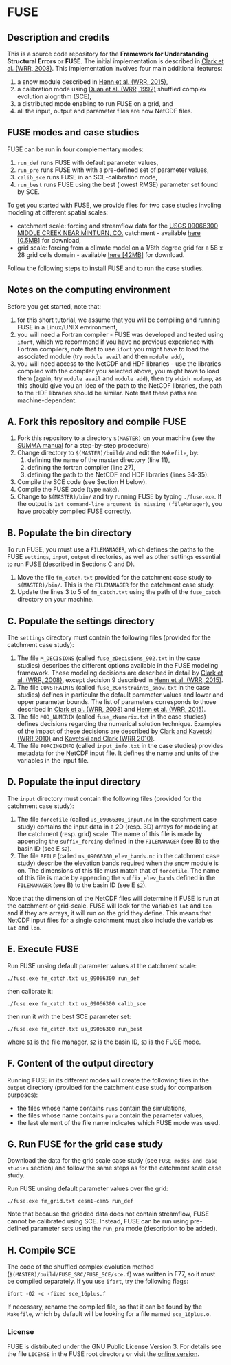 # FUSE

## Description and credits

This is a source code repository for the **Framework for Understanding Structural Errors** or **FUSE**. The initial implementation is described in [Clark et al. (WRR, 2008)](http://dx.doi.org/10.1029/2007WR006735). This implementation involves four main additional features:

1. a snow module described in [Henn et al. (WRR, 2015)](http://dx.doi.org/10.1002/2014WR016736),
2. a calibration mode using [Duan et al. (WRR, 1992)](http://dx.doi.org/10.1029/91WR02985) shuffled complex evolution alogrithm (SCE),
3. a distributed mode enabling to run FUSE on a grid, and
4. all the input, output and parameter files are now NetCDF files.

## FUSE modes and case studies

FUSE can be run in four complementary modes:

1. `run_def` runs FUSE with default parameter values,
2. `run_pre` runs FUSE with with a pre-defined set of parameter values,
3. `calib_sce` runs FUSE in an SCE-calibration mode,
4. `run_best` runs FUSE using the best (lowest RMSE) parameter set found by SCE.

To get you started with FUSE, we provide files for two case studies involing modeling at different spatial scales:

* catchment scale: forcing and streamflow data for the [USGS 09066300 MIDDLE CREEK NEAR MINTURN, CO.](https://waterdata.usgs.gov/nwis/inventory/?site_no=09066300&agency_cd=USGS&) catchment - available [here [0.5MB]](
https://dl.dropboxusercontent.com/s/f6omcgz8hsirlr0/fuse_catch.zip?dl=0) for download,  
* grid scale: forcing from a climate model on a 1/8th degree grid for a 58 x 28 grid cells domain - available [here [42MB]](
https://dl.dropboxusercontent.com/s/g5193e0n01ao33d/fuse_grid.zip?dl=0) for download.

Follow the following steps to install FUSE and to run the case studies.

## Notes on the computing environment

Before you get started, note that:
1. for this short tutorial, we assume that you will be compiling and running FUSE in a Linux/UNIX environment, 
2. you will need a Fortran compiler - FUSE was developed and tested using `ifort`, which we recommend if you have no previous experience with Fortran compilers, note that to use `ifort` you might have to load the associated module (try `module avail` and then `module add`),
3. you will need access to the NetCDF and HDF libraries - use the libraries compiled with the compiler you selected above, you might have to load them (again, try `module avail` and `module add`), then try `which ncdump`, as this should give you an idea of the path to the NetCDF libraries, the path to the HDF libraries should be similar. Note that these paths are machine-dependent.

## A. Fork this repository and compile FUSE
1. Fork this repository to a directory `$(MASTER)` on your machine (see the [SUMMA manual](http://summa.readthedocs.io/en/latest/development/SUMMA_and_git/) for a step-by-step procedure)
1. Change directory to `$(MASTER)/build/` and edit the `Makefile`, by:
   1. defining the name of the master directory (line 11),
   2. defining the fortran compiler (line 27), 
   3. defining the path to the NetCDF and HDF libraries (lines 34-35).
 1. Compile the SCE code (see Section H below).
 1. Compile the FUSE code (type `make`).
 1. Change to `$(MASTER)/bin/` and try running FUSE by typing `./fuse.exe`. If the output is `1st command-line argument is missing (fileManager)`, you have probably compiled FUSE correctly. 
 
## B. Populate the bin directory
To run FUSE, you must use a `FILEMANAGER`, which defines the paths to the FUSE `settings`, `input`, `output` directories, as well as other settings essential to run FUSE (described in Sections C and D). 
1. Move the file `fm_catch.txt` provided for the catchment case study to `$(MASTER)/bin/`. This is the `FILEMANAGER` for the catchment case study.
1. Update the lines 3 to 5 of `fm_catch.txt` using the path of the `fuse_catch` directory on your machine.
   
## C. Populate the settings directory
The `settings` directory must contain the following files (provided for the catchment case study):

   1. The file `M_DECISIONS` (called `fuse_zDecisions_902.txt` in the case studies) describes the different options available in the FUSE modeling framework. These modeling decisions are described in detail by [Clark et al. (WRR, 2008)](http://dx.doi.org/10.1029/2007WR006735), except decision 9 described in [Henn et al. (WRR, 2015)](http://dx.doi.org/10.1002/2014WR016736).
   2. The file `CONSTRAINTS` (called `fuse_zConstraints_snow.txt` in the case studies) defines in particular the default parameter values and lower and upper parameter bounds. The list of parameters corresponds to those described in [Clark et al. (WRR, 2008)](http://dx.doi.org/10.1029/2007WR006735) and [Henn et al. (WRR, 2015)](http://dx.doi.org/10.1002/2014WR016736). 
   3. The file `MOD_NUMERIX` (called `fuse_zNumerix.txt` in the case studies) defines decisions regarding the numerical solution technique. Examples of the impact of these decisions are described by [Clark and Kavetski (WRR 2010)](http://dx.doi.org/10.1029/2009WR008894) and [Kavetski and Clark (WRR 2010)](http://dx.doi.org/10.1029/2009WR008896).
   4. The file `FORCINGINFO` (called `input_info.txt` in the case studies) provides metadata for the NetCDF input file. It defines the name and units of the variables in the input file.

## D. Populate the input directory
The `input` directory must contain the following files (provided for the catchment case study):

   1. The file `forcefile` (called `us_09066300_input.nc` in the catchment case study) contains the input data in a 2D (resp. 3D) arrays for modeling at the catchment (resp. grid) scale. The name of this file is made by appending the `suffix_forcing` defined in the `FILEMANAGER` (see B) to the basin ID (see E `$2`).
   2. The file `BFILE` (called `us_09066300_elev_bands.nc` in the catchment case study) describe the elevation bands required when the snow module is on. The dimensions of this file must match that of `forcefile`. The name of this file is made by appending the `suffix_elev_bands` defined in the `FILEMANAGER` (see B) to the basin ID (see E `$2`).
   
Note that the dimension of the NetCDF files will determine if FUSE is run at the catchment or grid-scale. FUSE will look for the variables `lat` and `lon` and if they are arrays, it will run on the grid they define. This means that NetCDF input files for a single catchment must also include the variables `lat` and `lon`.
   
## E. Execute FUSE

Run FUSE unsing default parameter values at the catchment scale:
```
./fuse.exe fm_catch.txt us_09066300 run_def
```

then calibrate it:

```
./fuse.exe fm_catch.txt us_09066300 calib_sce
```

then run it with the best SCE parameter set:

```
./fuse.exe fm_catch.txt us_09066300 run_best
```

where
`$1` is the file manager,
`$2` is the basin ID,
`$3` is the FUSE mode.

## F. Content of the output directory
Running FUSE in its different modes will create the following files in the `output` directory (provided for the catchment case study for comparison purposes):
* the files whose name contains `runs` contain the simulations, 
* the files whose name contains `para` contain the parameter values,
* the last element of the file name indicates which FUSE mode was used.

## G. Run FUSE for the grid case study

Download the data for the grid scale case study (see `FUSE modes and case studies` section) and follow the same steps as for the catchment scale case study. 

Run FUSE unsing default parameter values over the grid:

```
./fuse.exe fm_grid.txt cesm1-cam5 run_def
```

Note that because the gridded data does not contain streamflow, FUSE cannot be calibrated using SCE. Instead, FUSE can be run using pre-defined parameter sets using the `run_pre` mode (description to be added).   
   
## H. Compile SCE
The code of the shuffled complex evolution method (`$(MASTER)/build/FUSE_SRC/FUSE_SCE/sce.f`) was written in F77, so it must be compiled separately. If you use `ifort`, try the following flags:
  ```
  ifort -O2 -c -fixed sce_16plus.f
  ```

If necessary, rename the compiled file, so that it can be found by the `Makefile`, which by default will be looking for a file named `sce_16plus.o`.

### License
FUSE is distributed under the GNU Public License Version 3. For details see the file `LICENSE` in the FUSE root directory or visit the [online version](http://www.gnu.org/licenses/gpl-3.0.html).
